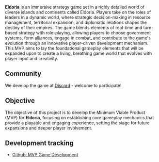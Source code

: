 **Eldoria** is an immersive strategy game set in a richly detailed world of diverse islands and continents called Eldoria. Players take on the roles of leaders in a dynamic world, where strategic decision-making in resource management, territorial expansion, and diplomatic relations shapes the destiny of their empires. The game blends elements of real-time and turn-based strategy with role-playing, allowing players to choose government systems, form alliances, engage in combat, and contribute to the game's evolution through an innovative player-driven development mechanism. This MVP aims to lay the foundational gameplay elements that will be expanded upon to create a living, breathing game world that evolves with player input and creativity.

## Community

We develop the game at [Discord](https://discord.com/invite/aPZeQv3gWF) - welcome to participate!

## Objective

The objective of this project is to develop the Minimum Viable Product (MVP) for **Eldoria**, focusing on establishing core gameplay mechanics that provide a playable and engaging experience, setting the stage for future expansions and deeper player involvement.

## Development tracking

* [Github: MVP Game Development](https://github.com/hangovergames/eldoran/issues/1)
